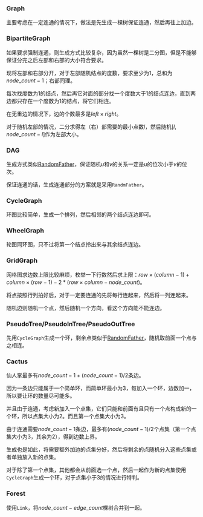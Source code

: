 ### Graph

主要考虑在一定连通的情况下，做法是先生成一棵树保证连通，然后再往上加边。

### BipartiteGraph

如果要求强制连通，则生成方式比较复杂，因为虽然一棵树是二分图，但是不能够保证分完之后左部和右部的大小符合要求。

现将左部和右部分开，对于左部随机结点的度数，要求至少为$1$，总和为$node\_count - 1$；右部同理。

每次找度数为$1$的结点，然后再它对面的部分找一个度数大于$1$的结点连边，直到两边都只存在一个度数为$1$的结点，将它们相连。

在无重边的情况下，边的个数最多是$left\times right$。

对于随机左部的情况，二分求得左（右）部需要的最小点数$l$，然后随机$[l, node\_count -l]$作为左部大小。

### DAG

生成方式类似[RandomFather](/developer/algorithm/tree.md#randomfather)，保证随机$u$和$v$的关系一定是$u$的位次小于$v$的位次。

保证连通的话，生成连通部分的方案就是采用`RandmFather`。

### CycleGraph

环图比较简单，生成一个排列，然后相邻的两个结点连边即可。

### WheelGraph

轮图同环图，只不过将第一个结点拎出来与其余结点连边。

### GridGraph

网格图求边数上限比较麻烦，枚举一下行数然后求上限：$row\times (column - 1) + column \times (row - 1) - 2 * (row \times column - node\_count)$。

将点按照行列拍好后，对于一定要连通的先将每行连起来，然后将一列连起来。

随机边则随机一个点，然后随机一个方向，看这个方向能不能连边。

### PseudoTree/PseudoInTree/PseudoOutTree

先用`CycleGraph`生成一个环，剩余点类似于[RandomFather](/developer/algorithm/tree.md#randomfather)，随机取前面一个点与之相连。

### Cactus

仙人掌最多有$node\_count - 1 + (node\_count - 1) / 2$条边。

因为一条边只能属于一个简单环，而简单环最小为$3$，每加入一个环，边数加一，所以要让环的数量尽可能多。

并且由于连通，考虑新加入一个点集，它们只能和前面有且只有一个点构成新的一个环，所以点集大小为$2$。而且第一个点集大小为$3$。

由于连通需要$node\_count - 1$条边，最多有$(node\_count - 1) / 2$个点集（第一个点集大小为$3$，其余为$2$），得到边数上界。

生成也是如此，将需要额外加边的点集分好，然后将剩余的点随机分入这些点集或者单独放入新的点集。

对于除了第一个点集，其他都会从前面选一个点，然后一起作为新的点集使用`CycleGraph`生成一个环，对于点集小于$3$的情况进行特判。

### Forest

使用`Link`，将$node\_count-edge\_count$棵树合并到一起。